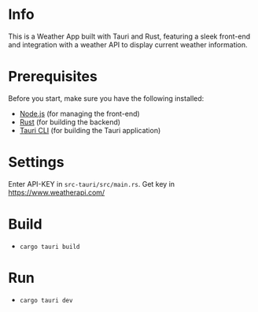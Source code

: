 # Info

This is a Weather App built with Tauri and Rust, featuring a sleek front-end and integration with a weather API to display current weather information.

# Prerequisites

Before you start, make sure you have the following installed:

- [Node.js](https://nodejs.org/) (for managing the front-end)
- [Rust](https://www.rust-lang.org/tools/install) (for building the backend)
- [Tauri CLI](https://tauri.studio/docs/getting-started/intro) (for building the Tauri application)

# Settings
Enter API-KEY in `src-tauri/src/main.rs`. Get key in https://www.weatherapi.com/

# Build
- ```cargo tauri build```

# Run
- ```cargo tauri dev```